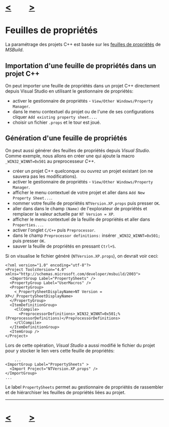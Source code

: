 # [<](logic-model.md)&emsp;&emsp;[>](virtual-property-sheets.md)

# Feuilles de propriétés

La paramétrage des projets C++ est basée sur les [feuilles de propriétés](https://msdn.microsoft.com/en-us/library/669zx6zc.aspx) de *MSBuild*.

## Importation d'une feuille de propriétés dans un projet C++

On peut importer une feuille de propriétés dans un projet C++ directement depuis Visual Studio en utilisant le gestionnaire de propriétés:

 - activer le gestionnaire de propriétés - `View/Other Windows/Property Manager`.
 - dans le menu contextuel du projet ou de l'une de ses configurations cliquer `Add existing property sheet...`.
 - choisir un fichier `.props` et le tour est joué.

## Génération d'une feuille de propriétés

On peut aussi générer des feuilles de propriétés depuis *Visual Studio*. Comme exemple, nous allons en créer une qui ajoute la macro `_WIN32_WINNT=0x501` au preprocesseur *C++*.

- créer un projet C++ quelconque ou ouvrez un projet existant (on ne sauvera pas les modifications).
- activer le gestionnaire de propriétés - `View/Other Windows/Property Manager`.
- afficher le menu contextuel de votre projet et aller dans `Add New Property Sheet...`.
- nommer votre feuille de propriétés `NTVersion.XP.props` puis presser `OK`.
- aller dans dans le champ `(Name)` de l'explorateur de propriétés et remplacer la valeur actuelle par `NT Version = XP`.
- afficher le menu contextuel de la feuille de propriétés et aller dans `Properties...`.
- activer l'onglet `C/C++` puis `Preprocessor`.
- dans le champ `Preprocessor definitions:` insérer `_WIN32_WINNT=0x501;` puis presser `OK`.
- sauver la feuille de propriétés en pressant `Ctrl+S`.

Si on visualise le fichier généré (`NTVersion.XP.props`), on devrait voir ceci:

    <?xml version="1.0" encoding="utf-8"?>
    <Project ToolsVersion="4.0" xmlns="http://schemas.microsoft.com/developer/msbuild/2003">
      <ImportGroup Label="PropertySheets" />
      <PropertyGroup Label="UserMacros" />
      <PropertyGroup>
        <_PropertySheetDisplayName>NT Version = XP</_PropertySheetDisplayName>
      </PropertyGroup>
      <ItemDefinitionGroup>
        <ClCompile>
          <PreprocessorDefinitions>_WIN32_WINNT=0x501;%(PreprocessorDefinitions)</PreprocessorDefinitions>
        </ClCompile>
      </ItemDefinitionGroup>
      <ItemGroup />
    </Project>

Lors de cette opération, *Visual Studio* a aussi modifié le fichier du projet pour y stocker le lien vers cette feuille de propriétés:

		...
    <ImportGroup Label="PropertySheets" >
      <Import Project="NTVersion.XP.props" />
    </ImportGroup>
    ...

Le label `PropertySheets` permet au gestionnaire de propriétés de rassembler et de hiérarchiser les feuilles de propriétés liées au projet.

---
# [<](logic-model.md)&emsp;&emsp;[>](virtual-property-sheets.md)